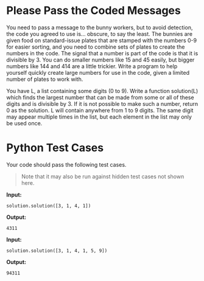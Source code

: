 Please Pass the Coded Messages
==============================

You need to pass a message to the bunny workers, but to avoid detection, the code you agreed to use is... obscure, to say the least. The bunnies are given food on standard-issue plates that are stamped with the numbers 0-9 for easier sorting, and you need to combine sets of plates to create the numbers in the code. The signal that a number is part of the code is that it is divisible by 3. You can do smaller numbers like 15 and 45 easily, but bigger numbers like 144 and 414 are a little trickier. Write a program to help yourself quickly create large numbers for use in the code, given a limited number of plates to work with.

You have L, a list containing some digits (0 to 9). Write a function solution(L) which finds the largest number that can be made from some or all of these digits and is divisible by 3. If it is not possible to make such a number, return 0 as the solution. L will contain anywhere from 1 to 9 digits.  The same digit may appear multiple times in the list, but each element in the list may only be used once.


Python Test Cases
==========
Your code should pass the following test cases.
> Note that it may also be run against hidden test cases not shown here.

**Input:**

<code>solution.solution([3, 1, 4, 1])</code>

**Output:**

<code>4311</code>

**Input:**

<code>solution.solution([3, 1, 4, 1, 5, 9])</code>

**Output:**

<code>94311</code>